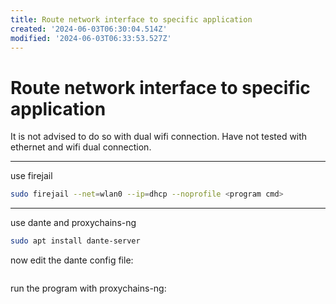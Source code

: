 ```yaml
---
title: Route network interface to specific application
created: '2024-06-03T06:30:04.514Z'
modified: '2024-06-03T06:33:53.527Z'
---
```


# Route network interface to specific application

It is not advised to do so with dual wifi connection. Have not tested with ethernet and wifi dual connection.

---

use firejail

```bash
sudo firejail --net=wlan0 --ip=dhcp --noprofile <program cmd>
```

---

use dante and proxychains-ng

```bash
sudo apt install dante-server
```

now edit the dante config file:

```

```

run the program with proxychains-ng:

```bash

```
